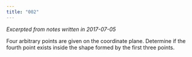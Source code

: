 ```yaml
---
title: "002"
---
```


*Excerpted from notes written in 2017-07-05*

Four arbitrary points are given on the coordinate plane. Determine if the fourth point exists inside the shape formed by the first three points.